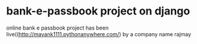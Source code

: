 # bank-e-passbook project on django
online bank e passbook project has been live((http://mayank1111.pythonanywhere.com/) by a company name rajmay
